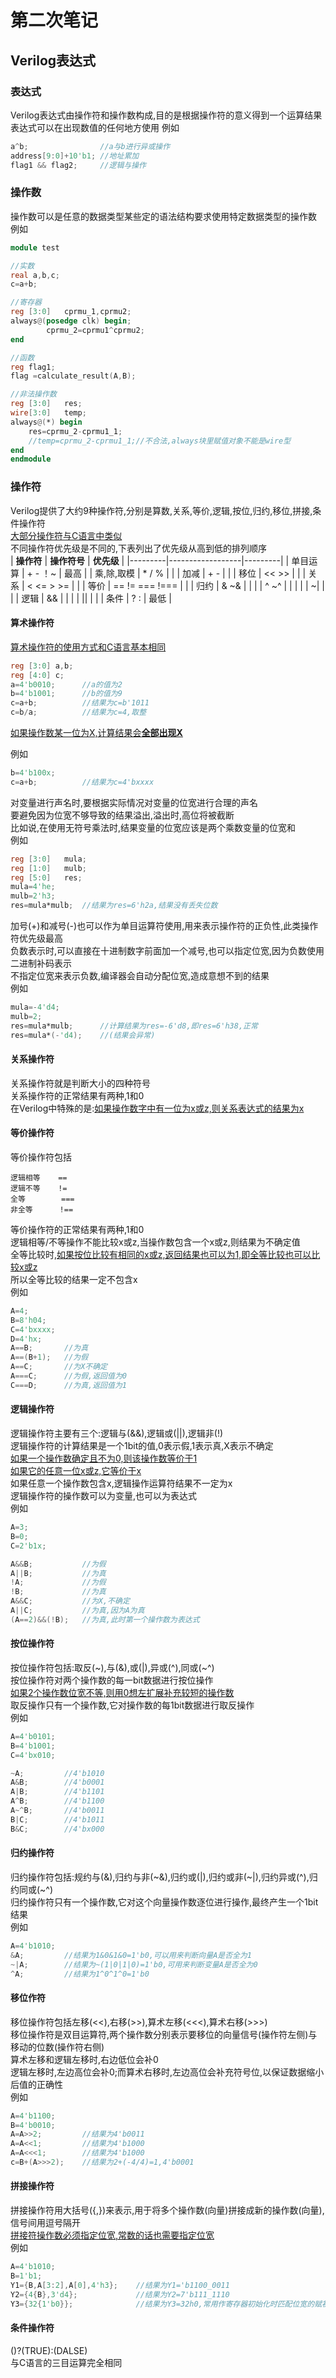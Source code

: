 # 第二次笔记
## Verilog表达式
### 表达式
Verilog表达式由操作符和操作数构成,目的是根据操作符的意义得到一个运算结果  
表达式可以在出现数值的任何地方使用
例如
```verilog
a^b;                //a与b进行异或操作
address[9:0]+10'b1; //地址累加
flag1 && flag2;     //逻辑与操作
```
### 操作数
操作数可以是任意的数据类型某些定的语法结构要求使用特定数据类型的操作数  
例如
```verilog
module test

//实数
real a,b,c;
c=a+b;

//寄存器
reg [3:0]   cprmu_1,cprmu2;
always@(posedge clk) begin;
        cprmu_2=cprmu1^cprmu2;
end

//函数
reg flag1;
flag =calculate_result(A,B);

//非法操作数
reg [3:0]   res;
wire[3:0]   temp;
always@(*) begin
    res=cprmu_2-cprmu1_1;
    //temp=cprmu_2-cprmu1_1;//不合法,always块里赋值对象不能是wire型
end
endmodule
```
### 操作符
Verilog提供了大约9种操作符,分别是算数,关系,等价,逻辑,按位,归约,移位,拼接,条件操作符  
<u>大部分操作符与C语言中类似</u>  
不同操作符优先级是不同的,下表列出了优先级从高到低的排列顺序  
| **操作符** | **操作符号**         | **优先级** |
|---------|------------------|---------|
| 单目运算    | \+ \- ！~         | 最高      |
| 乘,除,取模  | \* / %           |         |
| 加减      | \+ \-            |         |
| 移位      | <<    >>         |         |
| 关系      | < <= > >=        |         |
| 等价      | == \!= === \!=== |         |
| 归约      | & ~&             |         |
|         | ^ ~^             |         |
|         | \| ~\|           |         |
| 逻辑      | &&               |         |
|         | \|\|             |         |
| 条件      | ? :              | 最低      |

#### 算术操作符
<u>算术操作符的使用方式和C语言基本相同</u>  

```verilog
reg [3:0] a,b;
reg [4:0] c;
a=4'b0010;      //a的值为2
b=4'b1001;      //b的值为9
c=a+b;          //结果为c=b'1011
c=b/a;          //结果为c=4,取整
```
<u>如果操作数某一位为X,计算结果会**全部出现X**</u>

例如
```verilog
b=4'b100x;
c=a+b;          //结果为c=4'bxxxx
```
对变量进行声名时,要根据实际情况对变量的位宽进行合理的声名  
要避免因为位宽不够导致的结果溢出,溢出时,高位将被截断  
比如说,在使用无符号乘法时,结果变量的位宽应该是两个乘数变量的位宽和  
例如
```verilog
reg [3:0]   mula;
reg [1:0]   mulb;
reg [5:0]   res;
mula=4'he;
mulb=2'h3;
res=mula*mulb;  //结果为res=6'h2a,结果没有丢失位数 
```
加号(+)和减号(-)也可以作为单目运算符使用,用来表示操作符的正负性,此类操作符优先级最高  
负数表示时,可以直接在十进制数字前面加一个减号,也可以指定位宽,因为负数使用二进制补码表示  
不指定位宽来表示负数,编译器会自动分配位宽,造成意想不到的结果  
例如  
```verilog
mula=-4'd4;
mulb=2;
res=mula*mulb;      //计算结果为res=-6'd8,即res=6'h38,正常
res=mula*(-'d4);    //(结果会异常)
```
#### 关系操作符 
关系操作符就是判断大小的四种符号  
关系操作符的正常结果有两种,1和0  
在Verilog中特殊的是:<u>如果操作数字中有一位为x或z,则关系表达式的结果为x</u>  

#### 等价操作符
等价操作符包括
    
    逻辑相等    ==
    逻辑不等    !=
    全等        ===
    非全等      !==
等价操作符的正常结果有两种,1和0  
逻辑相等/不等操作不能比较x或z,当操作数包含一个x或z,则结果为不确定值  
全等比较时,<u>如果按位比较有相同的x或z,返回结果也可以为1,即全等比较也可以比较x或z</u>  
所以全等比较的结果一定不包含x  
例如
```verilog
A=4;
B=8'h04;
C=4'bxxxx;
D=4'hx;
A==B;       //为真
A==(B+1);   //为假
A==C;       //为X不确定
A===C;      //为假,返回值为0
C===D;      //为真,返回值为1 
```
#### 逻辑操作符
逻辑操作符主要有三个:逻辑与(&&),逻辑或(||),逻辑非(!)  
逻辑操作符的计算结果是一个1bit的值,0表示假,1表示真,X表示不确定  
<u>如果一个操作数确定且不为0,则该操作数等价于1  
如果它的任意一位x或z,它等价于x</u>  
如果任意一个操作数包含x,逻辑操作运算符结果不一定为x  
逻辑操作符的操作数可以为变量,也可以为表达式  
例如

```verilog
A=3;
B=0;
C=2'b1x;

A&&B;           //为假
A||B;           //为真
!A;             //为假
!B;             //为真
A&&C;           //为X,不确定
A||C;           //为真,因为A为真
(A==2)&&(!B);   //为真,此时第一个操作数为表达式
```
#### 按位操作符
按位操作符包括:取反(\~),与(&),或(|),异或(^),同或(~\^)  
按位操作符对两个操作数的每一bit数据进行按位操作  
<u>如果2个操作数位宽不等,则用0想左扩展补充较短的操作数</u>  
取反操作只有一个操作数,它对操作数的每1bit数据进行取反操作  
例如  

```verilog
A=4'b0101;
B=4'b1001;
C=4'bx010;

~A;         //4'b1010
A&B;        //4'b0001
A|B;        //4'b1101
A^B;        //4'b1100
A~^B;       //4'b0011
B|C;        //4'b1011
B&C;        //4'bx000
```
#### 归约操作符
归约操作符包括:规约与(&),归约与非(\~&),归约或(|),归约或非(\~|),归约异或(\^),归约同或(~\^)  
归约操作符只有一个操作数,它对这个向量操作数逐位进行操作,最终产生一个1bit结果  
例如
```verilog
A=4'b1010;
&A;         //结果为1&0&1&0=1'b0,可以用来判断向量A是否全为1
~|A;        //结果为~(1|0|1|0)=1'b0,可用来判断变量A是否全为0
^A;         //结果为1^0^1^0=1'b0
```
#### 移位作符
移位操作符包括左移(<<),右移(>>),算术左移(<<<),算术右移(>>>)  
移位操作符是双目运算符,两个操作数分别表示要移位的向量信号(操作符左侧)与移动的位数(操作符右侧)  
算术左移和逻辑左移时,右边低位会补0  
逻辑左移时,左边高位会补0;而算术右移时,左边高位会补充符号位,以保证数据缩小后值的正确性  
例如  
```verilog
A=4'b1100;
B=4'b0010;
A=A>>2;         //结果为4'b0011
A=A<<1;         //结果为4'b1000
A=A<<<1;        //结果为4'b1000
c=B+(A>>>2);    //结果为2+(-4/4)=1,4'b0001
```
#### 拼接操作符
拼接操作符用大括号({,})来表示,用于将多个操作数(向量)拼接成新的操作数(向量),信号间用逗号隔开  
<u>拼接符操作数必须指定位宽,常数的话也需要指定位宽</u>  
例如

```verilog
A=4'b1010;
B=1'b1;
Y1={B,A[3:2],A[0],4'h3};    //结果为Y1='b1100_0011
Y2={4{B},3'd4};             //结果为Y2=7'b111_1110
Y3={32{1'b0}};              //结果为Y3=32h0,常用作寄存器初始化时匹配位宽的赋初值
```
#### 条件操作符
()?(TRUE):(DALSE)  
与C语言的三目运算完全相同  

